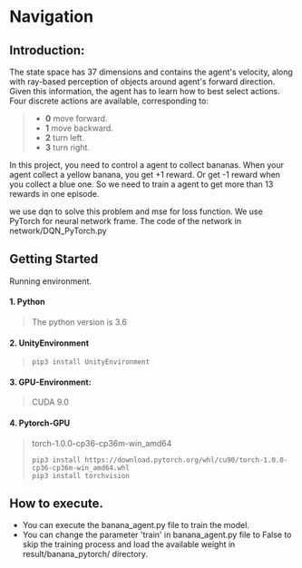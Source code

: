 # Navigation
## Introduction:
The state space has 37 dimensions and contains the agent's velocity, along with ray-based perception of objects around agent's forward direction. Given this information, the agent has to learn how to best select actions. Four discrete actions are available, corresponding to:

> - **0** move forward.
> - **1** move backward.
> - **2** turn left.
> - **3** turn right.

In this project, you need to control a agent to collect bananas. When your agent collect a yellow banana, you 
get +1 reward. Or get -1 reward when you collect a blue one. So we need to train a agent to get more than 13 rewards in 
one episode. 

we use dqn to solve this problem and mse for loss function.
We use PyTorch for neural network frame.
The code of the network in network/DQN_PyTorch.py

## Getting Started
Running environment.
#### 1. Python
> The python version is 3.6
#### 2. UnityEnvironment
>```text
>pip3 install UnityEnvironment
>```
#### 3. GPU-Environment:
> 
>CUDA 9.0
>
#### 4. Pytorch-GPU
>torch-1.0.0-cp36-cp36m-win_amd64 
>```text
>pip3 install https://download.pytorch.org/whl/cu90/torch-1.0.0-cp36-cp36m-win_amd64.whl
>pip3 install torchvision
>```

## How to execute.
- You can execute the banana_agent.py file to train the model.
- You can change the parameter 'train' in banana_agent.py file to False to skip the training process and load the available weight in 
result/banana_pytorch/ directory.
